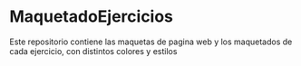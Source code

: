 # MaquetadoEjercicios
Este repositorio contiene las maquetas de pagina web y los maquetados de cada ejercicio, con distintos colores y estilos
